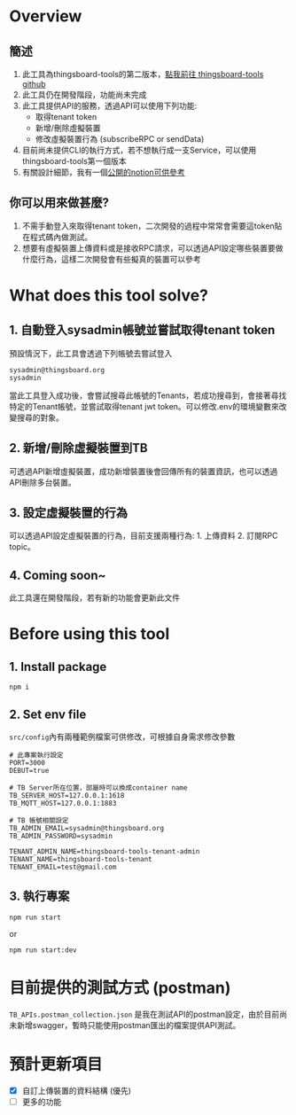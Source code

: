 # Overview
## 簡述
1. 此工具為thingsboard-tools的第二版本，[點我前往 thingsboard-tools github](https://github.com/a631953720/thingsboard-tools)
2. 此工具仍在開發階段，功能尚未完成
3. 此工具提供API的服務，透過API可以使用下列功能:
    - 取得tenant token
    - 新增/刪除虛擬裝置
    - 修改虛擬裝置行為 (subscribeRPC or sendData)
4. 目前尚未提供CLI的執行方式，若不想執行成一支Service，可以使用thingsboard-tools第一個版本
5. 有關設計細節，我有一個[公開的notion可供參考](https://faint-comet-8c5.notion.site/d88dde02820a4628adc03b4c76e35563)

## 你可以用來做甚麼?
1. 不需手動登入來取得tenant token，二次開發的過程中常常會需要這token貼在程式碼內做測試。
2. 想要有虛擬裝置上傳資料或是接收RPC請求，可以透過API設定哪些裝置要做什麼行為，這樣二次開發會有些擬真的裝置可以參考


# What does this tool solve?
## 1. 自動登入sysadmin帳號並嘗試取得tenant token
預設情況下，此工具會透過下列帳號去嘗試登入
```
sysadmin@thingsboard.org
sysadmin
```
當此工具登入成功後，會嘗試搜尋此帳號的Tenants，若成功搜尋到，會接著尋找特定的Tenant帳號，並嘗試取得tenant jwt token。可以修改.env的環境變數來改變搜尋的對象。

## 2. 新增/刪除虛擬裝置到TB
可透過API新增虛擬裝置，成功新增裝置後會回傳所有的裝置資訊，也可以透過API刪除多台裝置。

## 3. 設定虛擬裝置的行為
可以透過API設定虛擬裝置的行為，目前支援兩種行為: 1. 上傳資料 2. 訂閱RPC topic。

## 4. Coming soon~
此工具還在開發階段，若有新的功能會更新此文件


# Before using this tool
## 1. Install package
```
npm i
```

## 2. Set env file
`src/config`內有兩種範例檔案可供修改，可根據自身需求修改參數
```
# 此專案執行設定
PORT=3000
DEBUT=true

# TB Server所在位置，部屬時可以換成container name
TB_SERVER_HOST=127.0.0.1:1618
TB_MQTT_HOST=127.0.0.1:1883

# TB 帳號相關設定
TB_ADMIN_EMAIL=sysadmin@thingsboard.org
TB_ADMIN_PASSWORD=sysadmin

TENANT_ADMIN_NAME=thingsboard-tools-tenant-admin
TENANT_NAME=thingsboard-tools-tenant
TENANT_EMAIL=test@gmail.com
```

## 3. 執行專案
```
npm run start
```
or
```
npm run start:dev
```


# 目前提供的測試方式 (postman)
`TB_APIs.postman_collection.json` 是我在測試API的postman設定，由於目前尚未新增swagger，暫時只能使用postman匯出的檔案提供API測試。

# 預計更新項目
- [x] 自訂上傳裝置的資料結構 (優先)
- [ ] 更多的功能

<!-- ## 3. APIs

### 1. POST create devices
會根據輸入的設定自動新增裝置到TB，會以流水號的方式新增裝置，ex: deviceName-0 deviceName-1 ...

body: 
```
{
    "deviceCount": number,
    "deviceName": string,
    "deviceType": string
}
```

### 2. DEL delete devices
會根據輸入的參數刪除特定裝置

body:
```
"deviceList": [
    {
        "id": string
    },
]
```
or
```
"deviceList": ["string"]
```

### 3. GET get devices
目前不需要帶入參數

### 4. POST set device action
會根據輸入的參數修改裝置的行為，若此裝置沒有連線到TB，就會建立連線，action若為空陣列則是只保持連線，甚麼事情都不做

```
"deviceList": [
    {
        "name": string,
        "id": string,
        "token": string,
        "action": Array<"subscribeRPC" | "sendData">
    }
]
```

### 5. GET autoLoginTenant
目前不需要帶入參數 -->
